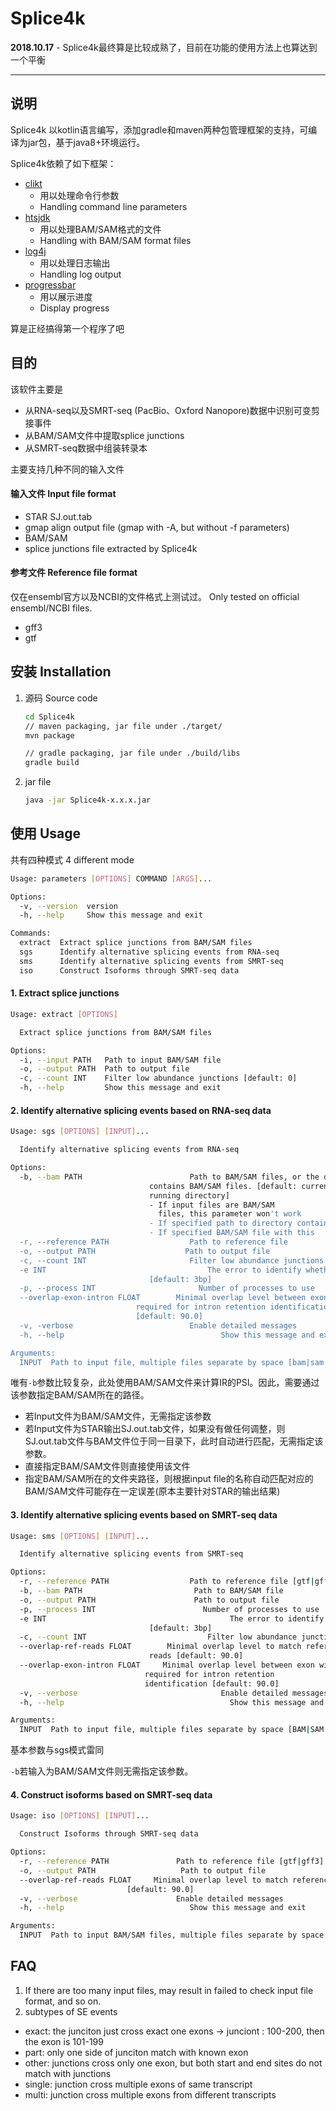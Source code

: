 # Splice4k

**2018.10.17** - Splice4k最终算是比较成熟了，目前在功能的使用方法上也算达到一个平衡

---

## 说明

Splice4k 以kotlin语言编写，添加gradle和maven两种包管理框架的支持，可编译为jar包，基于java8+环境运行。

Splice4k依赖了如下框架：
- [clikt](https://github.com/ajalt/clikt) 
	- 用以处理命令行参数
	- Handling command line parameters
- [htsjdk](https://github.com/samtools/htsjdk) 
	- 用以处理BAM/SAM格式的文件
	- Handling with BAM/SAM format files
- [log4j](https://github.com/apache/log4j) 
	- 用以处理日志输出
	- Handling log output
- [progressbar](https://github.com/ctongfei/progressbar) 
	- 用以展示进度
	- Display progress

算是正经搞得第一个程序了吧
## 目的
该软件主要是
- 从RNA-seq以及SMRT-seq (PacBio、Oxford Nanopore)数据中识别可变剪接事件
- 从BAM/SAM文件中提取splice junctions
- 从SMRT-seq数据中组装转录本

主要支持几种不同的输入文件
#### 输入文件 Input file format

- STAR SJ.out.tab
- gmap align output file (gmap with -A, but without -f parameters)
- BAM/SAM
- splice junctions file extracted by Splice4k

#### 参考文件 Reference file format
仅在ensembl官方以及NCBI的文件格式上测试过。
Only tested on official ensembl/NCBI files.

- gff3
- gtf

## 安装 Installation
1. 源码 Source code
	```bash
	cd Splice4k
	// maven packaging, jar file under ./target/
	mvn package
	
	// gradle packaging, jar file under ./build/libs
	gradle build	
	```
2. jar file
	```bash
	java -jar Splice4k-x.x.x.jar
	```

## 使用 Usage
共有四种模式
4 different mode

```bash
Usage: parameters [OPTIONS] COMMAND [ARGS]...

Options:
  -v, --version  version
  -h, --help     Show this message and exit

Commands:
  extract  Extract splice junctions from BAM/SAM files
  sgs      Identify alternative splicing events from RNA-seq
  sms      Identify alternative splicing events from SMRT-seq
  iso      Construct Isoforms through SMRT-seq data
```

#### 1. Extract splice junctions
```bash
Usage: extract [OPTIONS]

  Extract splice junctions from BAM/SAM files

Options:
  -i, --input PATH   Path to input BAM/SAM file
  -o, --output PATH  Path to output file
  -c, --count INT    Filter low abundance junctions [default: 0]
  -h, --help         Show this message and exit
```

#### 2. Identify alternative splicing events based on RNA-seq data
```bash
Usage: sgs [OPTIONS] [INPUT]...

  Identify alternative splicing events from RNA-seq

Options:
  -b, --bam PATH               			Path to BAM/SAM files, or the directory
                               contains BAM/SAM files. [default: current
                               running directory] 
                               - If input files are BAM/SAM
                                 files, this parameter won't work 
                               - If specified path to directory contains                                  BAM/SAM files corresponding to STAR  									 SJ.out.tab files, this program will 								     auto match those files 
                               - If specified BAM/SAM file with this                                      parameter, then this program will                                        calculate PSI of IR using this file
  -r, --reference PATH         		    Path to reference file
  -o, --output PATH           		   Path to output file
  -c, --count INT               		Filter low abundance junctions [default: 3]
  -e INT                       			    The error to identify whether AS event exists
                               [default: 3bp]
  -p, --process INT            		      Number of processes to use
  --overlap-exon-intron FLOAT        Minimal overlap level between exon with intron
                   			required for intron retention identification 
                   			[default: 90.0]
  -v, -verbose                 			Enable detailed messages
  -h, --help                       		       Show this message and exit

Arguments:
  INPUT  Path to input file, multiple files separate by space [bam|sam|SJ.out.tab|gmap align|SJ]
```
唯有`-b`参数比较复杂，此处使用BAM/SAM文件来计算IR的PSI。因此，需要通过该参数指定BAM/SAM所在的路径。
- 若Input文件为BAM/SAM文件，无需指定该参数
- 若Input文件为STAR输出SJ.out.tab文件，如果没有做任何调整，则SJ.out.tab文件与BAM文件位于同一目录下，此时自动进行匹配，无需指定该参数。
- 直接指定BAM/SAM文件则直接使用该文件
- 指定BAM/SAM所在的文件夹路径，则根据input file的名称自动匹配对应的BAM/SAM文件可能存在一定误差(原本主要针对STAR的输出结果)


#### 3. Identify alternative splicing events based on SMRT-seq data
```bash
Usage: sms [OPTIONS] [INPUT]...

  Identify alternative splicing events from SMRT-seq

Options:
  -r, --reference PATH                  Path to reference file [gtf|gff3]
  -b, --bam PATH                         Path to BAM/SAM file
  -o, --output PATH                      Path to output file
  -p, --process INT                        Number of processes to use
  -e INT                                         The error to identify whether AS event exists
                               [default: 3bp]
  -c, --count INT                           Filter low abundance junctions [default: 0]
  --overlap-ref-reads FLOAT        Minimal overlap level to match reference with
                               reads [default: 90.0]
  --overlap-exon-intron FLOAT     Minimal overlap level between exon with intron
                              required for intron retention         	
                              identification [default: 90.0]
  -v, --verbose                                Enable detailed messages
  -h, --help                                     Show this message and exit

Arguments:
  INPUT  Path to input file, multiple files separate by space [BAM|SAM|gmap align|SJ]
```
基本参数与sgs模式雷同

`-b`若输入为BAM/SAM文件则无需指定该参数。

#### 4. Construct isoforms based on SMRT-seq data
```bash
Usage: iso [OPTIONS] [INPUT]...

  Construct Isoforms through SMRT-seq data

Options:
  -r, --reference PATH       	     Path to reference file [gtf|gff3]
  -o, --output PATH          	      Path to output file
  --overlap-ref-reads FLOAT  	Minimal overlap level to match reference with reads 
						  [default: 90.0]
  -v, --verbose             		 Enable detailed messages
  -h, --help                 		    Show this message and exit

Arguments:
  INPUT  Path to input BAM/SAM files, multiple files separate by space
```
## FAQ
1. If there are too many input files, may result in failed to check input file format, and so on.
2. subtypes of SE events
  - exact: the junciton just cross exact one exons -> junciont : 100-200, then the exon is 101-199
  - part: only one side of junciton match with known exon
  - other: junctions cross only one exon, but both start and end sites do not match with junctions
  - single: junction cross multiple exons of same transcript
  - multi: junction cross multiple exons from different transcripts
  

